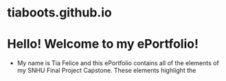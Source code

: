 # tiaboots.github.io

# Hello! Welcome to my ePortfolio!

- My name is Tia Felice and this ePortfolio contains all of the elements of my SNHU Final Project Capstone. These elements highlight the 
